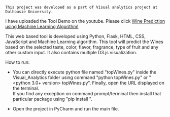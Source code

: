 

`This project was developed as a part of Visual analytics project at Dalhousie University.` 

I have uploaded the Tool Demo on the youtube. Please click [Wine Prediction using Machine Learning Algorithm!
](https://youtu.be/uV_J38241BM) 

This web based tool is developed using Python, Flask, HTML, CSS, JavaScript and Machine Learning algorithm. This tool will predict the Wines based on the selected taste, color, flavor, fragrance, type of fruit and any other custom input. It also contains multiple D3.js visualization.

How to run:

* You can directly execute python file named "topWines.py" inside the Visual_Analytics folder using command "python topWines.py" or "<python 3.0+ version> topWines.py". Finally, open the URL displayed on the terminal.  
If you find any exception on command prompt/terminal then install that particular package using "pip install <package name>".

* Open the project in PyCharm and run the main file.
